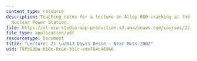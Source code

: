```yaml
---
content_type: resource
description: Teaching notes for a lecture on Alloy 600 cracking at the Davis Besse
  Nuclear Power Station.
file: https://ol-ocw-studio-app-production.s3.amazonaws.com/courses/22-091-nuclear-reactor-safety-spring-2008/79fb938a658c0c0e311cede704c46966_MIT22_091S08_lec21note.pdf
file_type: application/pdf
resourcetype: Document
title: "Lecture: 21 \u2013 Davis Besse - Near Miss 2002"
uid: 79fb938a-658c-0c0e-311c-ede704c46966
---
```

